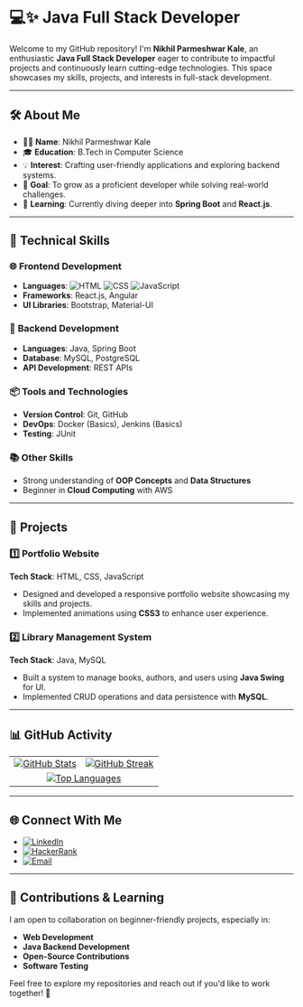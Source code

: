 # 💻✨ Java Full Stack Developer 

Welcome to my GitHub repository! I'm **Nikhil Parmeshwar Kale**, an enthusiastic **Java Full Stack Developer** eager to contribute to impactful projects and continuously learn cutting-edge technologies. This space showcases my skills, projects, and interests in full-stack development.

----

## 🛠️ About Me

- 🙋‍♂️ **Name**: Nikhil Parmeshwar Kale  
- 🎓 **Education**: B.Tech in Computer Science  
- 💡 **Interest**: Crafting user-friendly applications and exploring backend systems.  
- 🚀 **Goal**: To grow as a proficient developer while solving real-world challenges.  
- 🌱 **Learning**: Currently diving deeper into **Spring Boot** and **React.js**.  

---

## 🚀 Technical Skills

### 🌐 **Frontend Development**
- **Languages**: ![HTML](https://img.shields.io/badge/-HTML-orange) ![CSS](https://img.shields.io/badge/-CSS-blue) ![JavaScript](https://img.shields.io/badge/-JavaScript-yellow)  
- **Frameworks**: React.js, Angular  
- **UI Libraries**: Bootstrap, Material-UI  

### 🔧 **Backend Development**
- **Languages**: Java, Spring Boot  
- **Database**: MySQL, PostgreSQL  
- **API Development**: REST APIs  

### 📦 **Tools and Technologies**
- **Version Control**: Git, GitHub  
- **DevOps**: Docker (Basics), Jenkins (Basics)  
- **Testing**: JUnit  

### 📚 **Other Skills**
- Strong understanding of **OOP Concepts** and **Data Structures**  
- Beginner in **Cloud Computing** with AWS  

---

## 📂 Projects

### 1️⃣ **Portfolio Website**  
**Tech Stack**: HTML, CSS, JavaScript  
- Designed and developed a responsive portfolio website showcasing my skills and projects.  
- Implemented animations using **CSS3** to enhance user experience.  

### 2️⃣ **Library Management System**  
**Tech Stack**: Java, MySQL  
- Built a system to manage books, authors, and users using **Java Swing** for UI.  
- Implemented CRUD operations and data persistence with **MySQL**.  

---

## 📊 GitHub Activity

<table align="center">
  <tr>
    <td align="center">
      <a href="https://github.com/kalenikhil565">
        <img src="https://github-readme-stats.vercel.app/api?username=kalenikhil565&show_icons=true&theme=algolia&include_all_commits=true&count_private=true&hide_border=true" alt="GitHub Stats" />
      </a>
    </td>
    <td align="center">
      <a href="https://github.com/kalenikhil565">
        <img src="https://github-readme-streak-stats.onrender.com?user=kalenikhil565&theme=algolia&hide_border=true" alt="GitHub Streak" />
      </a>
    </td>
  </tr>
  <tr>
    <td colspan="2" align="center">
      <a href="https://github.com/kalenikhil565">
        <img src="https://github-readme-stats.vercel.app/api/top-langs/?username=kalenikhil565&layout=compact&theme=algolia&hide_border=true&langs_count=10" alt="Top Languages" />
      </a>
    </td>
  </tr>
</table>





---

## 🌐 Connect With Me

- [![LinkedIn](https://img.shields.io/badge/LinkedIn-blue?logo=linkedin&logoColor=white)](https://www.linkedin.com/in/nikhil-kale-6a674622a)
- [![HackerRank](https://img.shields.io/badge/HackerRank-2EC866?logo=hackerrank&logoColor=white)](https://www.hackerrank.com/nikhil-kale-6a674622a) 
- [![Email](https://img.shields.io/badge/Email-c14438?logo=gmail&logoColor=white)](mailto:kalenikhil565@gmail.com)

---

## 🤝 Contributions & Learning

I am open to collaboration on beginner-friendly projects, especially in:  
- **Web Development**  
- **Java Backend Development**  
- **Open-Source Contributions**
- **Software Testing** 

Feel free to explore my repositories and reach out if you'd like to work together! 🚀

